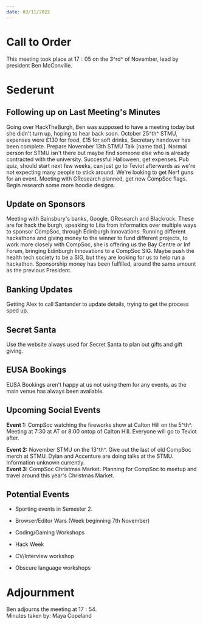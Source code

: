 ```yaml
---
date: 03/11/2022
---
```


# Call to Order

This meeting took place at $17:05$ on the $3$^rd^ of November, lead by
president Ben McConville.

# Sederunt

## Following up on Last Meeting's Minutes

Going over HackTheBurgh, Ben was supposed to have a meeting today but
she didn't turn up, hoping to hear back soon. October 25^th^ STMU,
expenses were £130 for food, £15 for soft drinks, Secretary handover has
been complete. Prepare November 13th STMU Talk \[name tbd.\]. Normal
person for STMU isn't there but maybe find someone else who is already
contracted with the university. Successful Halloween, get expenses. Pub
quiz, should start next few weeks, can just go to Teviot afterwards as
we're not expecting many people to stick around. We're looking to get
Nerf guns for an event. Meeting with GResearch planned, get new CompSoc
flags. Begin research some more hoodie designs.

## Update on Sponsors

Meeting with Sainsbury's banks, Google, GResearch and Blackrock. These
are for hack the burgh, speaking to Lita from informatics over multiple
ways to sponsor CompSoc, through Edinburgh Innovations. Running
different hackathons and giving money to the winner to fund different
projects, to work more closely with CompSoc, she is offering us the Bay
Centre or Inf Forum, bringing Edinburgh Innovations to a CompSoc SIG.
Maybe push the health tech society to be a SIG, but they are looking for
us to help run a hackathon. Sponsorship money has been fulfilled, around
the same amount as the previous President.

## Banking Updates

Getting Alex to call Santander to update details, trying to get the
process sped up.

## Secret Santa

Use the website always used for Secret Santa to plan out gifts and gift
giving.

## EUSA Bookings

EUSA Bookings aren't happy at us not using them for any events, as the
main venue has always been available.

## Upcoming Social Events

**Event 1:** CompSoc watching the fireworks show at Calton Hill on the
5^th^. Meeting at 7:30 at AT or 8:00 ontop of Calton Hill. Everyone will
go to Teviot after.

**Event 2:** November STMU on the 13^th^. Give out the last of old
CompSoc merch at STMU. Dylan and Accenture are doing talks at the STMU.
Information unknown currently.\
**Event 3:** CompSoc Christmas Market. Planning for CompSoc to meetup
and travel around this year's Christmas Market.

## Potential Events

-   Sporting events in Semester 2.

-   Browser/Editor Wars (Week beginning 7th November)

-   Coding/Gaming Workshops

-   Hack Week

-   CV/Interview workshop

-   Obscure language workshops

# Adjournment

Ben adjourns the meeting at $17:54$.\
Minutes taken by: Maya Copeland
